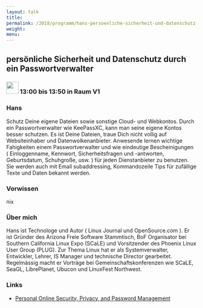 ```yaml
---
layout: talk
title:
permalink: /2018/programm/hans-persoenliche-sicherheit-und-datenschutz-durch-ein-passwortverwalter/
weight:
menu:
---
```

## persönliche Sicherheit und Datenschutz durch ein Passwortverwalter

### <img height = "32" src="../../../images/talk.svg"> 13:00 bis 13:50 in Raum V1

### Hans

Schutz Deine eigene Dateien sowie sonstige Cloud- und Webkontos.  Durch ein Passwortverwalter wie KeePassXC, kann man seine eigene Kontos besser schutzen. Es ist Deine Dateien, traue Dich nicht vollig auf Websiteinhaber und Datenwolkenanbieter.   Anwesende lernen wichtige Fahigkeiten einem Passwortverwalter und wie eindeutige Bescheinigungen ( Einloggenname, Kennwort, Sicherheitsfragen und -antworten, Geburtsdatum, Schuhgroße, usw. ) für jeden Dienstanbieter zu benutzen. Sie werden auch mit Email subaddressing, Kommandozeile Tips für zufällige Texte und Daten bekannt werden.

### Vorwissen

nix

### Über mich

Hans ist Technologe und Autor ( Linux Journal und OpenSource.com ). Er ist Gründer des Arizona Freie Software Stammtisch, BoF Organisator bei Southern California Linux Expo (SCaLE) und Vorsitzender des Phoenix Linux User Group (PLUG).  Zur Thema Linux hat er als Systemverwalter, Entwickler, Lehrer, IS Manager und technische Director gearbeitet.  Regelmässig macht er Vorträge bei Gemeinschaftskonferenzen wie SCaLE, SeaGL, LibrePlanet, Ubucon und LinuxFest Northwest.

### Links

- <a href="https://www.socallinuxexpo.org/scale/16x/presentations/personal-online-security-privacy-and-password-management" target="_blank">Personal Online Security, Privacy, and Password Management</a>